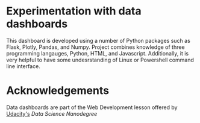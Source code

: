 # Experimentation with data dashboards
This dashboard is developed using a number of Python packages such as Flask, Plotly, Pandas, and Numpy. Project combines knowledge of three programming langauges, Python, HTML, and Javascript. Additionally, it is very helpful to have some undesrstanding of Linux or Powershell command line interface.

# Acknowledgements
Data dashboards are part of the Web Development lesson offered by [Udacity's](https://www.udacity.com/) *Data Science Nanodegree*
